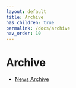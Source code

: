```yaml
---
layout: default
title: Archive
has_children: true
permalink: /docs/archive
nav_order: 10
---
```


# Archive

* [News Archive](newsarchive.md)